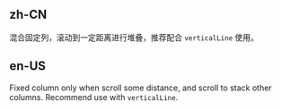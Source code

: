 ## zh-CN

混合固定列，滚动到一定距离进行堆叠，推荐配合 `verticalLine` 使用。

## en-US

Fixed column only when scroll some distance, and scroll to stack other columns. Recommend use with `verticalLine`.
